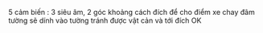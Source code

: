 5 cảm biến : 3 siêu âm, 2 góc
khoảng cách đích để cho điểm
xe chay đâm tường sẽ dính vào tường
tránh được vật cản và tới đích OK
